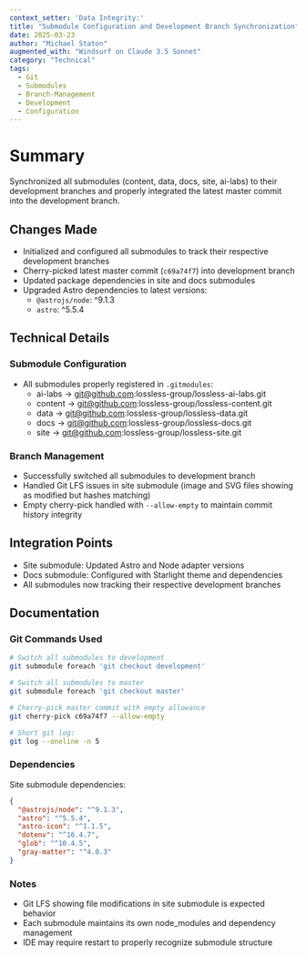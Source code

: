 ```yaml
---
context_setter: 'Data Integrity:'
title: "Submodule Configuration and Development Branch Synchronization"
date: 2025-03-23
author: "Michael Staton"
augmented_with: "Windsurf on Claude 3.5 Sonnet"
category: "Technical"
tags:
  - Git
  - Submodules
  - Branch-Management
  - Development
  - Configuration
---
```


# Summary
Synchronized all submodules (content, data, docs, site, ai-labs) to their development branches and properly integrated the latest master commit into the development branch.

## Changes Made
- Initialized and configured all submodules to track their respective development branches
- Cherry-picked latest master commit (`c69a74f7`) into development branch
- Updated package dependencies in site and docs submodules
- Upgraded Astro dependencies to latest versions:
  - `@astrojs/node`: ^9.1.3
  - `astro`: ^5.5.4

## Technical Details
### Submodule Configuration
- All submodules properly registered in `.gitmodules`:
  - ai-labs -> git@github.com:lossless-group/lossless-ai-labs.git
  - content -> git@github.com:lossless-group/lossless-content.git
  - data -> git@github.com:lossless-group/lossless-data.git
  - docs -> git@github.com:lossless-group/lossless-docs.git
  - site -> git@github.com:lossless-group/lossless-site.git

### Branch Management
- Successfully switched all submodules to development branch
- Handled Git LFS issues in site submodule (image and SVG files showing as modified but hashes matching)
- Empty cherry-pick handled with `--allow-empty` to maintain commit history integrity

## Integration Points
- Site submodule: Updated Astro and Node adapter versions
- Docs submodule: Configured with Starlight theme and dependencies
- All submodules now tracking their respective development branches

## Documentation
### Git Commands Used
```bash
# Switch all submodules to development
git submodule foreach 'git checkout development'

# Switch all submodules to master
git submodule foreach 'git checkout master'

# Cherry-pick master commit with empty allowance
git cherry-pick c69a74f7 --allow-empty

# Short git log:
git log --oneline -n 5
```

### Dependencies
Site submodule dependencies:
```json
{
  "@astrojs/node": "^9.1.3",
  "astro": "^5.5.4",
  "astro-icon": "^1.1.5",
  "dotenv": "^16.4.7",
  "glob": "^10.4.5",
  "gray-matter": "^4.0.3"
}
```

### Notes
- Git LFS showing file modifications in site submodule is expected behavior
- Each submodule maintains its own node_modules and dependency management
- IDE may require restart to properly recognize submodule structure
